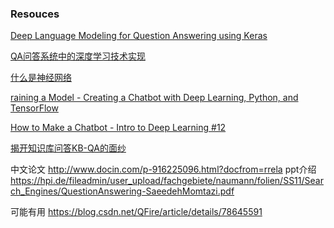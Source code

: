 



### Resouces 

[Deep Language Modeling for Question Answering using Keras](https://codekansas.github.io/blog/2016/language.html)

[QA问答系统中的深度学习技术实现](www.52nlp.cn/qa问答系统中的深度学习技术实现)

[什么是神经网络](https://morvanzhou.github.io/tutorials/machine-learning/keras/1-1-B-NN/)

[raining a Model - Creating a Chatbot with Deep Learning, Python, and TensorFlow](https://www.youtube.com/watch?v=040CfFRJ9Rs&list=PLQVvvaa0QuDdc2k5dwtDTyT9aCja0on8j&index=6)

[How to Make a Chatbot - Intro to Deep Learning #12](https://www.youtube.com/watch?v=t5qgjJIBy9g&list=PL2-dafEMk2A7YdKv4XfKpfbTH5z6rEEj3&index=22)

[揭开知识库问答KB-QA的面纱](https://zhuanlan.zhihu.com/p/25735572)

中文论文 http://www.docin.com/p-916225096.html?docfrom=rrela
ppt介绍 https://hpi.de/fileadmin/user_upload/fachgebiete/naumann/folien/SS11/Search_Engines/QuestionAnswering-SaeedehMomtazi.pdf

可能有用 https://blog.csdn.net/QFire/article/details/78645591
